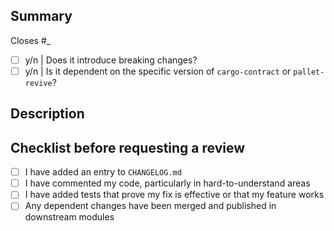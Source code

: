 ## Summary
Closes #_
- [ ] y/n | Does it introduce breaking changes?
- [ ] y/n | Is it dependent on the specific version of `cargo-contract` or `pallet-revive`?
<!--- Provide a general summary of your changes -->

## Description
<!--- Describe your changes in detail -->

## Checklist before requesting a review
- [ ] I have added an entry to `CHANGELOG.md`
- [ ] I have commented my code, particularly in hard-to-understand areas
- [ ] I have added tests that prove my fix is effective or that my feature works
- [ ] Any dependent changes have been merged and published in downstream modules
